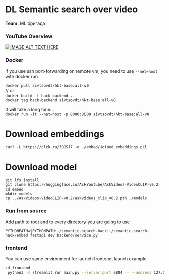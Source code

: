 # DL Semantic search over video

__Team:__ ML бригада

### YouTube Overview

[![IMAGE ALT TEXT HERE](https://img.youtube.com/vi/3V3iHjHVNOI/maxresdefault.jpg)](https://www.youtube.com/watch?v=3V3iHjHVNOI)

### Docker 
if you use ssh port-forwarding on remote vm, you need to use `--net=host` with docker run

`docker pull sivtsovdt/hkt-base:all-v0` \
// or \
`docker build -t hack-backend .` \
`docker tag hack-backend sivtsovdt/hkt-base:all-v0`

It will take a long time... \
`docker run -it --net=host -p 8000:8000 sivtsovdt/hkt-base:all-v0`

# Download embeddings

`curl -L https://clck.ru/3BJSJ7 -o ./embed/joined_embeddings.pkl`

# Download model

`git lfs install` \
`git clone https://huggingface.co/AskYoutube/AskVideos-VideoCLIP-v0.2` \
`cd embed` \
`mkdir models` \
`cp ../AskVideos-VideoCLIP-v0.2/askvideos_clip_v0.2.pth ./models`

### Run from source

Add path to root and to every directory you are going to use

`PYTHONPATH=$PYTHONPATH:~/semantic-search-hack:~/semantic-search-hack/embed fastapi dev backend/service.py`

### frontend

You can use same environment for launch frontend, launch example

```bash
cd frontend
 python3 -m streamlit run main.py --server.port 6884 -- --address 127.0.0.1:8000
```
